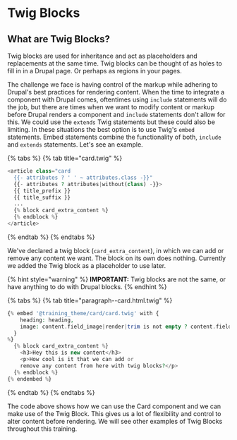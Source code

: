 # Twig Blocks

## What are Twig Blocks?

Twig blocks are used for inheritance and act as placeholders and replacements at the same time. Twig blocks can be thought of as holes to fill in in a Drupal page.  Or perhaps as regions in your pages.

The challenge we face is having control of the markup while adhering to Drupal's best practices for rendering content. When the time to integrate a component with Drupal comes, oftentimes using `include` statements will do the job, but there are times when we want to modify content or markup before Drupal renders a component and `include` statements don't allow for this. We could use the `extends` Twig statements but these could also be limiting. In these situations the best option is to use Twig's `embed` statements. Embed statements combine the functionality of both, `include` and `extends` statements. Let's see an example.

{% tabs %}
{% tab title="card.twig" %}
```php
<article class="card
  {{- attributes ? ' ' ~ attributes.class -}}"
  {{- attributes ? attributes|without(class) -}}>
  {{ title_prefix }}
  {{ title_suffix }}
  ...
  {% block card_extra_content %}
  {% endblock %}
</article>
```
{% endtab %}
{% endtabs %}

We've declared a twig block (`card_extra_content`), in which we can add or remove any content we want. The block on its own does nothing. Currently we added the Twig block as a placeholder to use later.

{% hint style="warning" %}
**IMPORTANT:** Twig blocks are not the same, or have anything to do with Drupal blocks.
{% endhint %}

{% tabs %}
{% tab title="paragraph--card.html.twig" %}
```php
{% embed '@training_theme/card/card.twig' with {
    heading: heading,
    image: content.field_image|render|trim is not empty ? content.field_image,
  }
%}
  {% block card_extra_content %}
    <h3>Hey this is new content</h3>
    <p>How cool is it that we can add or
    remove any content from here with twig blocks?</p>
  {% endblock %}
{% endembed %}
```
{% endtab %}
{% endtabs %}

The code above shows how we can use the Card component and we can make use of the Twig Block.  This gives us a lot of flexibility and control to alter content before rendering. We will see other examples of Twig Blocks throughout this training.
